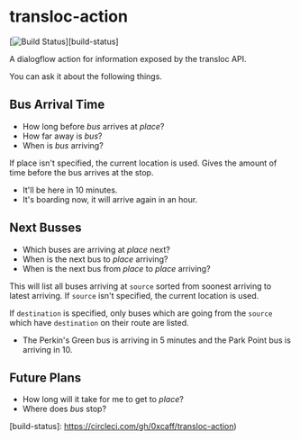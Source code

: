 # transloc-action

[![Build Status][build-status-image]][build-status]

A dialogflow action for information exposed by the transloc API.

You can ask it about the following things.

## Bus Arrival Time

* How long before _bus_ arrives at _place_?
* How far away is _bus_?
* When is _bus_ arriving?

If place isn't specified, the current location is used. Gives the amount of time
before the bus arrives at the stop.

* It'll be here in 10 minutes.
* It's boarding now, it will arrive again in an hour.

## Next Busses

* Which buses are arriving at _place_ next?
* When is the next bus to _place_ arriving?
* When is the next bus from _place_ to _place_ arriving?

This will list all buses arriving at `source` sorted from soonest arriving to
latest arriving. If `source` isn't specified, the current location is used.

If `destination` is specified, only buses which are going from the `source`
which have `destination` on their route are listed.

* The Perkin's Green bus is arriving in 5 minutes and the Park Point bus is
  arriving in 10.

## Future Plans

* How long will it take for me to get to _place_?
* Where does _bus_ stop?

[build-status-image]: https://circleci.com/gh/0xcaff/transloc-action.svg?style=svg
[build-status]: https://circleci.com/gh/0xcaff/transloc-action)
